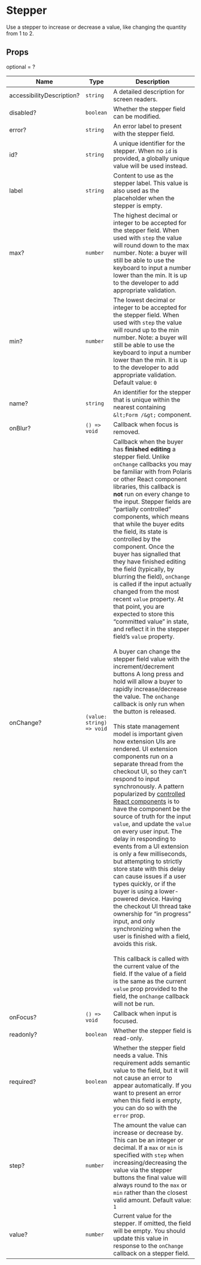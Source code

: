 # Stepper

Use a stepper to increase or decrease a value, like changing the quantity from 1 to 2.

## Props
optional = ?

| Name | Type | Description |
| --- | --- | --- |
| accessibilityDescription? | <code>string</code> | A detailed description for screen readers.  |
| disabled? | <code>boolean</code> | Whether the stepper field can be modified.  |
| error? | <code>string</code> | An error label to present with the stepper field.  |
| id? | <code>string</code> | A unique identifier for the stepper. When no `id` is provided, a globally unique value will be used instead.  |
| label | <code>string</code> | Content to use as the stepper label. This value is also used as the placeholder when the stepper is empty.  |
| max? | <code>number</code> | The highest decimal or integer to be accepted for the stepper field. When used with `step` the value will round down to the max number. Note: a buyer will still be able to use the keyboard to input a number lower than the min. It is up to the developer to add appropriate validation.  |
| min? | <code>number</code> | The lowest decimal or integer to be accepted for the stepper field. When used with `step` the value will round up to the min number. Note: a buyer will still be able to use the keyboard to input a number lower than the min. It is up to the developer to add appropriate validation. Default value: <code>0</code> |
| name? | <code>string</code> | An identifier for the stepper that is unique within the nearest containing `&lt;Form /&gt;` component.  |
| onBlur? | <code>() => void</code> | Callback when focus is removed.  |
| onChange? | <code>(value: string) => void</code> | Callback when the buyer has **finished editing** a stepper field. Unlike `onChange` callbacks you may be familiar with from Polaris or other React component libraries, this callback is **not** run on every change to the input. Stepper fields are “partially controlled” components, which means that while the buyer edits the field, its state is controlled by the component. Once the buyer has signalled that they have finished editing the field (typically, by blurring the field), `onChange` is called if the input actually changed from the most recent `value` property. At that point, you are expected to store this “committed value” in state, and reflect it in the stepper field’s `value` property.<br /><br />A buyer can change the stepper field value with the increment/decrement buttons A long press and hold will allow a buyer to rapidly increase/decrease the value. The `onChange` callback is only run when the button is released.<br /><br />This state management model is important given how extension UIs are rendered. UI extension components run on a separate thread from the checkout UI, so they can’t respond to input synchronously. A pattern popularized by [controlled React components](https://reactjs.org/docs/forms.html#controlled-components) is to have the component be the source of truth for the input `value`, and update the `value` on every user input. The delay in responding to events from a UI extension is only a few milliseconds, but attempting to strictly store state with this delay can cause issues if a user types quickly, or if the buyer is using a lower-powered device. Having the checkout UI thread take ownership for “in progress” input, and only synchronizing when the user is finished with a field, avoids this risk.<br /><br />This callback is called with the current value of the field. If the value of a field is the same as the current `value` prop provided to the field, the `onChange` callback will not be run.  |
| onFocus? | <code>() => void</code> | Callback when input is focused.  |
| readonly? | <code>boolean</code> | Whether the stepper field is read-only.  |
| required? | <code>boolean</code> | Whether the stepper field needs a value. This requirement adds semantic value to the field, but it will not cause an error to appear automatically. If you want to present an error when this field is empty, you can do so with the `error` prop.  |
| step? | <code>number</code> | The amount the value can increase or decrease by. This can be an integer or decimal. If a `max` or `min` is specified with `step` when increasing/decreasing the value via the stepper buttons the final value will always round to the `max` or `min` rather than the closest valid amount. Default value: <code>1</code> |
| value? | <code>number</code> | Current value for the stepper. If omitted, the field will be empty. You should update this value in response to the `onChange` callback on a stepper field.  |